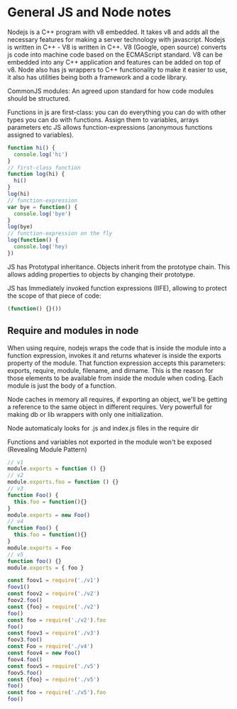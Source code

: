 # General JS and Node notes

Nodejs is a C++ program with v8 embedded. It takes v8 and adds all the necessary features for making a server technology with javascript.
Nodejs is written in C++ - V8 is written in C++. V8 (Google, open source) converts js code into machine code based on the ECMAScript standard. V8 can be embedded into any C++ application and features can be added on top of v8.
Node also has js wrappers to C++ functionality to make it easier to use, it also has utilities being both a framework and a code library.

CommonJS modules: An agreed upon standard for how code modules should be structured.

Functions in js are first-class: you can do everything you can do with other types you can do with functions. Assign them to variables, arrays parameters etc
JS allows function-expressions (anonymous functions assigned to variables).

```js
function hi() {
  console.log('hi')
}
// first-class function
function log(hi) {
  hi()
}
log(hi)
// function-expression
var bye = function() {
  console.log('bye')
}
log(bye)
// function-expression on the fly
log(function() {
  console.log('hey)
})
```

JS has Prototypal inheritance. Objects inherit from the prototype chain. This allows adding properties to objects by changing their prototype.

JS has Immediately invoked function expressions (IIFE), allowing to protect the scope of that piece of code:

```js
(function() {}())
```

## Require and modules in node

When using require, nodejs wraps the code that is inside the module into a function expression, invokes it and returns whatever is inside the exports property of the module. That function expression accepts this parameters: exports, require, module, filename, and dirname. This is the reason for those elements to be available from inside the module when coding. Each module is just the body of a function.

Node caches in memory all requires, if exporting an object, we'll be getting a reference to the same object in different requires. Very powerfull for making db or lib wrappers with only one initialization.

Node automaticaly looks for .js and index.js files in the require dir

Functions and variables not exported in the module won't be exposed (Revealing Module Pattern)

```js
// v1
module.exports = function () {}
// v2
module.exports.foo = function () {}
// v3
function Foo() {
  this.foo = function(){}
}
module.exports = new Foo()
// v4
function Foo() {
  this.foo = function(){}
}
module.exports = Foo
// v5
function foo() {}
module.exports = { foo }

const foov1 = require('./v1')
foov1()
const foov2 = require('./v2')
foov2.foo()
const {foo} = require('./v2')
foo()
const foo = require('./v2').foo
foo()
const foov3 = require('./v3')
foov3.foo()
const Foo = require('./v4')
const foov4 = new Foo()
foov4.foo()
const foov5 = require('./v5')
foov5.foo()
const {foo} = require('./v5')
foo()
const foo = require('./v5').foo
foo()
```
